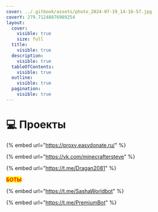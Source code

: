```yaml
---
cover: ../.gitbook/assets/photo_2024-07-19_14-16-57.jpg
coverY: 279.71248876909254
layout:
  cover:
    visible: true
    size: full
  title:
    visible: true
  description:
    visible: true
  tableOfContents:
    visible: true
  outline:
    visible: true
  pagination:
    visible: true
---
```


# 💻 Проекты&#x20;

{% embed url="https://proxy.easydonate.ru/" %}

{% embed url="https://vk.com/minecraftersteve" %}

{% embed url="https://t.me/Dragan2081" %}

&#x20;                                                                                     <mark style="color:red;">**БОТЫ**</mark>

{% embed url="https://t.me/SashaWorldbot" %}

{% embed url="https://t.me/PremiumBot" %}
